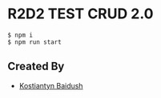 # R2D2 TEST CRUD 2.0

```
$ npm i
$ npm run start
```

## Created By

* [Kostiantyn Baidush](http://kostix.tech/)

